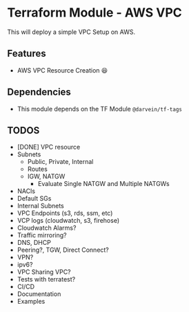 # Terraform Module - AWS VPC

This will deploy a simple VPC Setup on AWS.

## Features
- AWS VPC Resource Creation :laughing:

## Dependencies
- This module depends on the TF Module `@darvein/tf-tags`

## TODOS
- [DONE] VPC resource
- Subnets
    - Public, Private, Internal
    - Routes
    - IGW, NATGW
        - Evaluate Single NATGW and Multiple NATGWs
- NACls
- Default SGs
- Internal Subnets
- VPC Endpoints (s3, rds, ssm, etc)
- VCP logs (cloudwatch, s3, firehose)
- Cloudwatch Alarms?
- Traffic mirroring?
- DNS, DHCP
- Peering?, TGW, Direct Connect?
- VPN?
- ipv6?
- VPC Sharing VPC?
- Tests with terratest?
- CI/CD
- Documentation
- Examples
